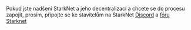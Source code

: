 Pokud jste nadšeni StarkNet a jeho decentralizací a chcete se do procesu zapojit, prosím, připojte se ke stavitelům na StarkNet [Discord](https://starknet.io/discord) a [fóru Starknet](https://community.starknet.io/)